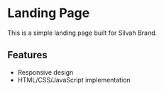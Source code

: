 # Landing Page

This is a simple landing page built for Silvah Brand.

## Features
- Responsive design
- HTML/CSS/JavaScript implementation
